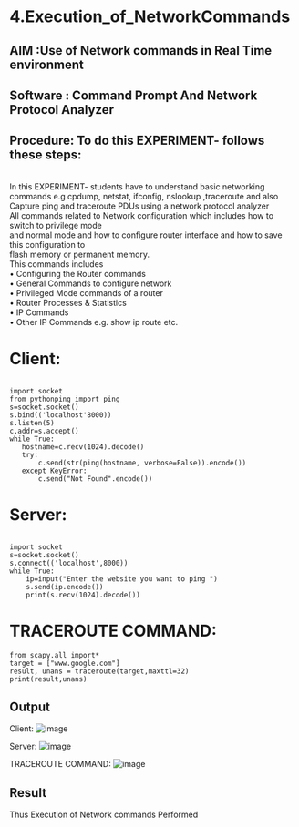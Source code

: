 # 4.Execution_of_NetworkCommands
## AIM :Use of Network commands in Real Time environment
## Software : Command Prompt And Network Protocol Analyzer
## Procedure: To do this EXPERIMENT- follows these steps:
<BR>
In this EXPERIMENT- students have to understand basic networking commands e.g cpdump, netstat, ifconfig, nslookup ,traceroute and also Capture ping and traceroute PDUs using a network protocol analyzer 
<BR>
All commands related to Network configuration which includes how to switch to privilege mode
<BR>
and normal mode and how to configure router interface and how to save this configuration to
<BR>
flash memory or permanent memory.
<BR>
This commands includes
<BR>
• Configuring the Router commands
<BR>
• General Commands to configure network
<BR>
• Privileged Mode commands of a router 
<BR>
• Router Processes & Statistics
<BR>
• IP Commands
<BR>
• Other IP Commands e.g. show ip route etc.
<BR>


# Client:
```
 
import socket 
from pythonping import ping 
s=socket.socket() 
s.bind(('localhost'8000)) 
s.listen(5) 
c,addr=s.accept() 
while True: 
   hostname=c.recv(1024).decode() 
   try: 
       c.send(str(ping(hostname, verbose=False)).encode()) 
   except KeyError: 
       c.send("Not Found".encode())

```
# Server:
```

import socket 
s=socket.socket() 
s.connect(('localhost',8000)) 
while True: 
    ip=input("Enter the website you want to ping ") 
    s.send(ip.encode()) 
    print(s.recv(1024).decode())
```
# TRACEROUTE COMMAND:
```
from scapy.all import* 
target = ["www.google.com"] 
result, unans = traceroute(target,maxttl=32) 
print(result,unans)
```
## Output


Client:
![image](https://github.com/user-attachments/assets/d284876e-e034-42f7-b200-7f78963b940e)



Server:
![image](https://github.com/user-attachments/assets/2e826ebb-19fe-46fd-87d7-5777da82482d)


TRACEROUTE COMMAND:
![image](https://github.com/user-attachments/assets/3cfde738-7bdf-4689-886b-373512c35afd)

## Result
Thus Execution of Network commands Performed 
